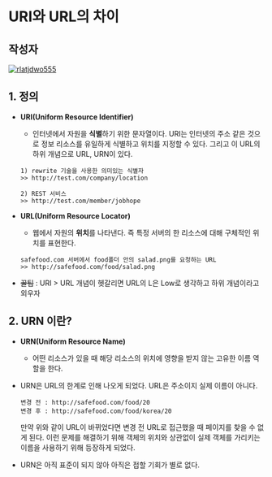 # **URI와 URL의 차이**

## 작성자
[![rlatjdwo555](https://avatars0.githubusercontent.com/u/28692938?s=100&v=4)](https://github.com/rlatjdwo555)


## 1. 정의 

- **URI(Uniform Resource Identifier)**
    - 인터넷에서 자원을 **식별**하기 위한 문자열이다. URI는 인터넷의 주소 같은 것으로 정보 리소스를 유일하게 식별하고 위치를 지정할 수 있다. 그리고 이 URL의 하위 개념으로 URL, URN이 있다.
    ```
    1) rewrite 기술을 사용한 의미있는 식별자
    >> http://test.com/company/location
    
    2) REST 서비스
    >> http://test.com/member/jobhope
    ```
 
- **URL(Uniform Resource Locator)**
    - 웹에서 자원의 **위치**를 나타낸다. 즉 특정 서버의 한 리소스에 대해 구체적인 위치를 표현한다.  
    ```
    safefood.com 서버에서 food폴더 안의 salad.png를 요청하는 URL
    >> http://safefood.com/food/salad.png
    ```

- ~~꿀팁~~ : URI > URL 개념이 헷갈리면 URL의 L은 Low로 생각하고 하위 개념이라고 외우자


## 2. URN 이란? 
- **URN(Uniform Resource Name)**
    - 어떤 리소스가 있을 때 해당 리소스의 위치에 영향을 받지 않는 고유한 이름 역할을 한다. 

- URN은 URL의 한계로 인해 나오게 되었다. URL은 주소이지 실제 이름이 아니다.
    ```
    변경 전 : http://safefood.com/food/20
    변경 후 : http://safefood.com/food/korea/20
    ```
    만약 위와 같이 URL이 바뀌었다면 변경 전 URL로 접근했을 때 페이지를 찾을 수 없게 된다. 이런 문제를 해결하기 위해 객체의 위치와 상관없이 실제 객체를 가리키는 이름을 사용하기 위해 등장하게 되었다. 

- URN은 아직 표준이 되지 않아 아직은 접할 기회가 별로 없다.
